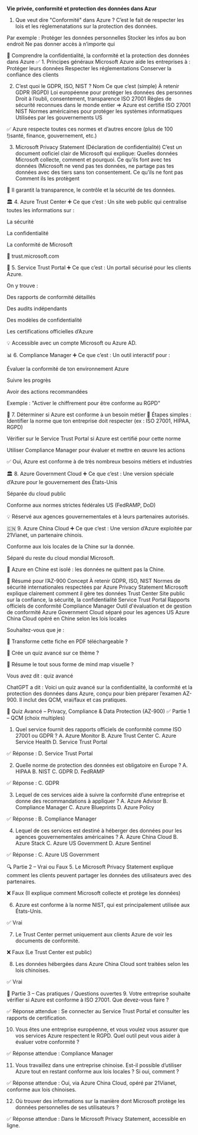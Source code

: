 
**Vie privée, conformité et protection des données dans Azur**

1. Que veut dire "Conformité" dans Azure ?
C’est le fait de respecter les lois et les règlemenatations sur la protection des données.

Par exemple :
Protéger les données personnelles
Stocker les infos au bon endroit
Ne pas donner accès à n’importe qui



🔐 Comprendre la confidentialité, la conformité et la protection des données dans Azure
✅ 1. Principes généraux
Microsoft Azure aide les entreprises à :
Protéger leurs données
Respecter les réglementations
Conserver la confiance des clients

2. C’est quoi le GDPR, ISO, NIST ?
Nom	Ce que c’est (simple)	À retenir
GDPR (RGPD)	Loi européenne pour protéger les données des personnes	Droit à l’oubli, consentement, transparence
ISO 27001	Règles de sécurité reconnues dans le monde entier	=> Azure est certifié ISO 27001
NIST	Normes américaines pour protéger les systèmes informatiques	Utilisées par les gouvernements US

✅ Azure respecte toutes ces normes et d’autres encore (plus de 100 !)santé, finance, gouvernement, etc.)


3. Microsoft Privacy Statement (Déclaration de confidentialité)
C’est un document ooficiel clair de Microsoft qui explique:
Quelles données Microsoft collecte, comment et pourquoi.
Ce qu’ils font avec tes données (Microsoft ne vend pas tes données, ne partage pas tes données avec des tiers sans ton consentement.
Ce qu’ils ne font pas
Comment ils les protègent


📌 Il garantit la transparence, le contrôle et la sécurité de tes données.

🏛️ 4. Azure Trust Center
➕ Ce que c’est :
Un site web public qui centralise toutes les informations sur :

La sécurité

La confidentialité

La conformité de Microsoft

📍 trust.microsoft.com

🔐 5. Service Trust Portal
➕ Ce que c’est :
Un portail sécurisé pour les clients Azure.

On y trouve :

Des rapports de conformité détaillés

Des audits indépendants

Des modèles de confidentialité

Les certifications officielles d’Azure

💡 Accessible avec un compte Microsoft ou Azure AD.

📊 6. Compliance Manager
➕ Ce que c’est :
Un outil interactif pour :

Évaluer la conformité de ton environnement Azure

Suivre les progrès

Avoir des actions recommandées

Exemple : "Activer le chiffrement pour être conforme au RGPD"

🧩 7. Déterminer si Azure est conforme à un besoin métier
📌 Étapes simples :
Identifier la norme que ton entreprise doit respecter (ex : ISO 27001, HIPAA, RGPD)

Vérifier sur le Service Trust Portal si Azure est certifié pour cette norme

Utiliser Compliance Manager pour évaluer et mettre en œuvre les actions

✅ Oui, Azure est conforme à de très nombreux besoins métiers et industries

🏛️ 8. Azure Government Cloud
➕ Ce que c’est :
Une version spéciale d’Azure pour le gouvernement des États-Unis

Séparée du cloud public

Conforme aux normes strictes fédérales US (FedRAMP, DoD)

💡 Réservé aux agences gouvernementales et à leurs partenaires autorisés.

🇨🇳 9. Azure China Cloud
➕ Ce que c’est :
Une version d’Azure exploitée par 21Vianet, un partenaire chinois.

Conforme aux lois locales de la Chine sur la donnée.

Séparé du reste du cloud mondial Microsoft.

📍 Azure en Chine est isolé : les données ne quittent pas la Chine.

🧠 Résumé pour l’AZ-900
Concept	À retenir
GDPR, ISO, NIST	Normes de sécurité internationales respectées par Azure
Privacy Statement	Microsoft explique clairement comment il gère tes données
Trust Center	Site public sur la confiance, la sécurité, la confidentialité
Service Trust Portal	Rapports officiels de conformité
Compliance Manager	Outil d'évaluation et de gestion de conformité
Azure Government	Cloud séparé pour les agences US
Azure China	Cloud opéré en Chine selon les lois locales

Souhaitez-vous que je :

📄 Transforme cette fiche en PDF téléchargeable ?

🧠 Crée un quiz avancé sur ce thème ?

📌 Résume le tout sous forme de mind map visuelle ?




Vous avez dit :
quiz avancé 

ChatGPT a dit :
Voici un quiz avancé sur la confidentialité, la conformité et la protection des données dans Azure, conçu pour bien préparer l’examen AZ-900. Il inclut des QCM, vrai/faux et cas pratiques.

🧠 Quiz Avancé – Privacy, Compliance & Data Protection (AZ-900)
✅ Partie 1 – QCM (choix multiples)
1. Quel service fournit des rapports officiels de conformité comme ISO 27001 ou GDPR ?
A. Azure Monitor
B. Azure Trust Center
C. Azure Service Health
D. Service Trust Portal

✅ Réponse : D. Service Trust Portal

2. Quelle norme de protection des données est obligatoire en Europe ?
A. HIPAA
B. NIST
C. GDPR
D. FedRAMP

✅ Réponse : C. GDPR

3. Lequel de ces services aide à suivre la conformité d’une entreprise et donne des recommandations à appliquer ?
A. Azure Advisor
B. Compliance Manager
C. Azure Blueprints
D. Azure Policy

✅ Réponse : B. Compliance Manager

4. Lequel de ces services est destiné à héberger des données pour les agences gouvernementales américaines ?
A. Azure China Cloud
B. Azure Stack
C. Azure US Government
D. Azure Sentinel

✅ Réponse : C. Azure US Government

🔍 Partie 2 – Vrai ou Faux
5. Le Microsoft Privacy Statement explique comment les clients peuvent partager les données des utilisateurs avec des partenaires.

❌ Faux (Il explique comment Microsoft collecte et protège les données)

6. Azure est conforme à la norme NIST, qui est principalement utilisée aux États-Unis.

✅ Vrai

7. Le Trust Center permet uniquement aux clients Azure de voir les documents de conformité.

❌ Faux (Le Trust Center est public)

8. Les données hébergées dans Azure China Cloud sont traitées selon les lois chinoises.

✅ Vrai

📘 Partie 3 – Cas pratiques / Questions ouvertes
9. Votre entreprise souhaite vérifier si Azure est conforme à ISO 27001. Que devez-vous faire ?

✅ Réponse attendue : Se connecter au Service Trust Portal et consulter les rapports de certification.

10. Vous êtes une entreprise européenne, et vous voulez vous assurer que vos services Azure respectent le RGPD. Quel outil peut vous aider à évaluer votre conformité ?

✅ Réponse attendue : Compliance Manager

11. Vous travaillez dans une entreprise chinoise. Est-il possible d’utiliser Azure tout en restant conforme aux lois locales ? Si oui, comment ?

✅ Réponse attendue : Oui, via Azure China Cloud, opéré par 21Vianet, conforme aux lois chinoises.

12. Où trouver des informations sur la manière dont Microsoft protège les données personnelles de ses utilisateurs ?

✅ Réponse attendue : Dans le Microsoft Privacy Statement, accessible en ligne.

